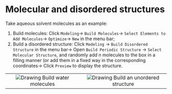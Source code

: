 # Molecular and disordered structures

Take aqueous solvent molecules as an example:

1. Build molecules: Click `Modeling`→ `Build Molecules`→ `Select Elements to Add Molecules`→ `Optimize`→ `New` in the menu bar;
2. Build a disordered structure: Click `Modeling` → `Build Disordered Structure` in the menu bar→ Open `Build Periodic Structure` → `Select Molecular Structure`, and randomly add n molecules to the box in a filling manner (or add them in a fixed way in the corresponding coordinates→ Click `Preview` to display the structure.

<table><tr>
    <td> 
        <center>
            <img src={require('./nested/qstudio_example_mol1.png').default} alt="Drawing" />
            <font>Build water molecules</font>
        </center>
    </td>
    <td> 
        <center>
            <img src={require('./nested/qstudio_example_mol2.png').default} alt="Drawing" />
            <font>Build an unordered structure</font>
        </center>
    </td>
</tr></table>